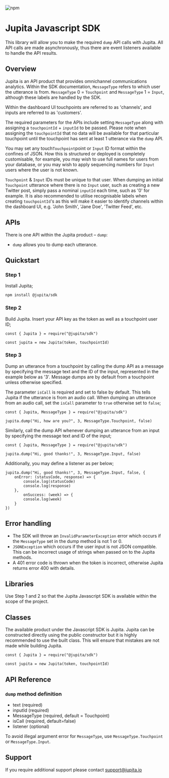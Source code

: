 ![npm](https://img.shields.io/npm/v/@jupita/sdk)

# Jupita Javascript SDK
This library will allow you to make the required `dump` API calls with Jupita. All API calls are made asynchronously, thus there are event listeners available to handle the API results.


## Overview
Jupita is an API product that provides omnichannel communications analytics. Within the SDK documentation, `MessageType` refers to which user the utterance is from. `MessageType` 0 = `Touchpoint` and `MessageType` 1 = `Input`, although these labels are handled by the SDK.

Within the dashboard UI touchpoints are referred to as 'channels', and inputs are referred to as 'customers'.

The required parameters for the APIs include setting `MessageType` along with assigning a `touchpointId` + `inputId` to be passed. Please note when assigning the `touchpointId` that no data will be available for that particular touchpoint until the touchpoint has sent at least 1 utterance via the `dump` API. 

You may set any touch`Touchpoint`point or `Input` ID format within the confines of JSON. How this is structured or deployed is completely customisable, for example, you may wish to use full names for users from your database, or you may wish to apply sequencing numbers for `Input` users where the user is not known. 

`Touchpoint` & `Input` IDs must be unique to that user. When dumping an initial `Touchpoint` utterance where there is no `Input` user, such as creating a new Twitter post, simply pass a nominal `inputId` each time, such as '0' for example. It is also recommended to utilise recognisable labels when creating `touchpointId`'s as this will make it easier to identify channels within the dashboard UI, e.g. 'John Smith', 'Jane Doe', 'Twitter Feed', etc.

## APIs
There is one API within the Jupita product – `dump`:

- `dump` allows you to dump each utterance.


##  Quickstart
### Step 1
Install Jupita;

```
npm install @jupita/sdk
```

### Step 2
Build Jupita. Insert your API key as the token as well as a touchpoint user ID;

```
const { Jupita } = require("@jupita/sdk")

const jupita = new Jupita(token, touchpointId)
```

### Step 3
Dump an utterance from a touchpoint by calling the dump API as a message by specifying the message text and the ID of the input, represented in the example below as '3'. Message dumps are by default from a touchpoint unless otherwise specified. 

The parameter `isCall` is required and set to false by default. This tells Jupita if the utterance is from an audio call. When dumping an utterance from an audio call, set the `isCall` parameter to `true` otherwise set to `false`;

```
const { Jupita, MessageType } = require("@jupita/sdk")

jupita.dump("Hi, how are you?", 3, MessageType.Touchpoint, false)
```

Similarly, call the dump API whenever dumping an utterance from an input by specifying the message text and ID of the input;
```
const { Jupita, MessageType } = require("@jupita/sdk")

jupita.dump("Hi, good thanks!", 3, MessageType.Input, false)
```

Additionally, you may define a listener as per below;

```
jupita.dump("Hi, good thanks!", 3, MessageType.Input, false, {
    onError: (statusCode, response) => {
        console.log(statusCode)
        console.log(response)
    }, 
        onSuccess: (week) => {
        console.log(week)
    }
})
```

## Error handling
- The SDK will throw an `InvalidParameterException` error which occurs if the `MessageType` set in the dump method is not 1 or 0.
- `JSONException` which occurs if the user input is not JSON compatible. This can be incorrect usage of strings when passed on to the Jupita methods.
- A 401 error code is thrown when the token is incorrect, otherwise Jupita returns error 400 with details.


## Libraries
Use Step 1 and 2 so that the Jupita Javascript SDK is available within the scope of the project.


## Classes
The available product under the Javascript SDK is Jupita. Jupita can be constructed directly using the public constructor but it is highly recommended to use the built class. This will ensure that mistakes are not made while building Jupita.

```
const { Jupita } = require("@jupita/sdk")

const jupita = new Jupita(token, touchpointId)
```

## API Reference
### `dump` method definition

* text (required)
* inputId (required)
* MessageType (required, default = Touchpoint)
* isCall (required, default=false)
* listener (optional)

To avoid illegal argument error for `MessageType`, use `MessageType.Touchpoint` or `MessageType.Input`.

## Support
If you require additional support please contact support@jupita.io
